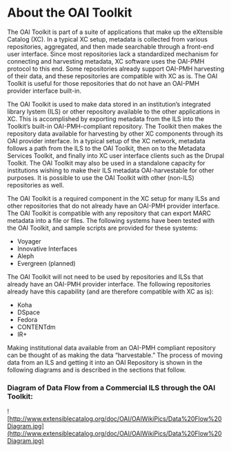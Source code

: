 # About the OAI Toolkit #

The OAI Toolkit is part of a suite of applications that make up the eXtensible Catalog (XC). In a typical XC setup, metadata is collected from various repositories, aggregated, and then made searchable through a front-end user interface. Since most repositories lack a standardized mechanism for connecting and harvesting metadata, XC software uses the OAI-PMH protocol to this end. Some repositories already support OAI-PMH harvesting of their data, and these repositories are compatible with XC as is. The OAI Toolkit is useful for those repositories that do not have an OAI-PMH provider interface built-in.

The OAI Toolkit is used to make data stored in an institution’s integrated library lystem (ILS) or other repository available to the other applications in XC. This is accomplished by exporting metadata from the ILS into the Toolkit’s built-in OAI-PMH-compliant repository. The Toolkit then makes the repository data available for harvesting by other XC components through its OAI provider interface. In a typical setup of the XC network, metadata follows a path from the ILS to the OAI Toolkit, then on to the Metadata Services Toolkit, and finally into XC user interface clients such as the Drupal Toolkit. The OAI Toolkit may also be used in a standalone capacity for institutions wishing to make their ILS metadata OAI-harvestable for other purposes.  It is possible to use the OAI Toolkit with other (non-ILS) repositories as well.

The OAI Toolkit is a required component in the XC setup for many ILSs and other repositories that do not already have an OAI-PMH provider interface. The OAI Toolkit is compatible with any repository that can export MARC metadata into a file or files.  The following systems have been tested with the OAI Toolkit, and sample scripts are provided for these systems:

  * Voyager
  * Innovative Interfaces
  * Aleph
  * Evergreen (planned)

The OAI Toolkit will not need to be used by repositories and ILSs that already have an OAI-PMH provider interface. The following repositories already have this capability (and are therefore compatible with XC as is):

  * Koha
  * DSpace
  * Fedora
  * CONTENTdm
  * IR+

Making institutional data available from an OAI-PMH compliant repository can be thought of as making the data “harvestable.” The process of moving data from an ILS and getting it into an OAI Repository is shown in the following diagrams and is described in the sections that follow.

### Diagram of Data Flow from a Commercial ILS through the OAI Toolkit: ###

![http://www.extensiblecatalog.org/doc/OAI/OAIWikiPics/Data%20Flow%20Diagram.jpg](http://www.extensiblecatalog.org/doc/OAI/OAIWikiPics/Data%20Flow%20Diagram.jpg)